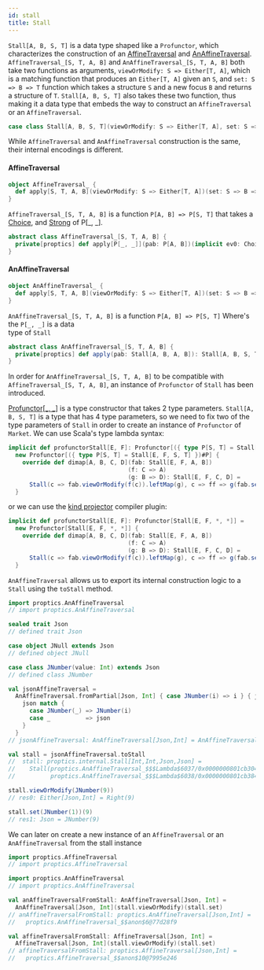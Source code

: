 ```yaml
---
id: stall
title: Stall
---
```


`Stall[A, B, S, T]` is a data type shaped like a `Profunctor`, which characterizes the construction of an <a href="/Proptics/docs/optics/affine-traversal" target="_blank">AffineTraversal</a> and <a href="/Proptics/docs/an-optics/an-affine-traversal" target="_blank">AnAffineTraversal</a>.</br>
`AffineTraversal_[S, T, A, B]` and `AnAffineTraversal_[S, T, A, B]` both take two functions as arguments, `viewOrModify: S => Either[T, A]`, which is a matching function that produces an `Either[T, A]` given an `S`,
and `set: S => B => T` function which takes a structure `S` and a new focus `B` and returns a structure of `T`.
`Stall[A, B, S, T]` also takes these two function, thus making it a data type that embeds the way to construct an `AffineTraversal` or an `AffineTraversal`.

```scala
case class Stall[A, B, S, T](viewOrModify: S => Either[T, A], set: S => B => T)
```

While `AffineTraversal` and `AnAffineTraversal` construction is the same, their internal encodings is different.


#### AffineTraversal

```scala
object AffineTraversal_ {
  def apply[S, T, A, B](viewOrModify: S => Either[T, A])(set: S => B => T): AffineTraversal_[S, T, A, B]
}
```

`AffineTraversal_[S, T, A, B]` is a function `P[A, B] => P[S, T]` that takes a <a href="/Proptics/docs/profunctors/choice" target="_blank">Choice</a>, and
 <a href="/Proptics/docs/profunctors/strong" target="_blank">Strong</a> of P[_, _].

```scala
abstract class AffineTraversal_[S, T, A, B] {
  private[proptics] def apply[P[_, _]](pab: P[A, B])(implicit ev0: Choice[P], ev1: Strong[P]): P[S, T]
}
```

#### AnAffineTraversal

```scala
object AnAffineTraversal_ {
  def apply[S, T, A, B](viewOrModify: S => Either[T, A])(set: S => B => T): AnAffineTraversal_[S, T, A, B]
}
```

`AnAffineTraversal_[S, T, A, B]` is a function `P[A, B] => P[S, T]` Where's the `P[_, _]` is a data </br> type of `Stall`

```scala
abstract class AnAffineTraversal_[S, T, A, B] {
  private[proptics] def apply(pab: Stall[A, B, A, B]): Stall[A, B, S, T]
}
```

In order for `AnAffineTraversal_[S, T, A, B]` to be compatible with `AffineTraversal_[S, T, A, B]`, an instance of `Profunctor` of `Stall` has been
introduced.

<a href="/Proptics/docs/profunctors/profunctor" target="_blank">Profunctor[_, _]</a> is a type constructor that takes 2 type parameters. `Stall[A, B, S, T]` is a type that has 4 type parameters, so we need
to fix two of the type parameters of `Stall` in order to create an instance of `Profunctor` of `Market`. We can use Scala's type lambda syntax:

```scala
implicit def profunctorStall[E, F]: Profunctor[({ type P[S, T] = Stall[E, F, S, T] })#P] =
  new Profunctor[({ type P[S, T] = Stall[E, F, S, T] })#P] {
    override def dimap[A, B, C, D](fab: Stall[E, F, A, B])
                                  (f: C => A)
                                  (g: B => D): Stall[E, F, C, D] =
      Stall(c => fab.viewOrModify(f(c)).leftMap(g), c => ff => g(fab.set(f(c))(ff)))
  }
```

or we can use the <a href="https://github.com/typelevel/kind-projector" target="_blank">kind projector</a> compiler plugin:

```scala
implicit def profunctorStall[E, F]: Profunctor[Stall[E, F, *, *]] =
  new Profunctor[Stall[E, F, *, *]] {
    override def dimap[A, B, C, D](fab: Stall[E, F, A, B])
                                  (f: C => A)
                                  (g: B => D): Stall[E, F, C, D] =
      Stall(c => fab.viewOrModify(f(c)).leftMap(g), c => ff => g(fab.set(f(c))(ff)))
  }
```

`AnAffineTraversal` allows us to export its internal construction logic to a `Stall` using the `toStall` method.

```scala
import proptics.AnAffineTraversal
// import proptics.AnAffineTraversal

sealed trait Json
// defined trait Json

case object JNull extends Json
// defined object JNull

case class JNumber(value: Int) extends Json
// defined class JNumber

val jsonAffineTraversal =
  AnAffineTraversal.fromPartial[Json, Int] { case JNumber(i) => i } { json => i =>
    json match {
      case JNumber(_) => JNumber(i)
      case _          => json
    }
  }
// jsonAffineTraversal: AnAffineTraversal[Json,Int] = AnAffineTraversal_$$anon$6@27ce826e

val stall = jsonAffineTraversal.toStall
//  stall: proptics.internal.Stall[Int,Int,Json,Json] = 
//    Stall(proptics.AnAffineTraversal_$$$Lambda$6037/0x0000000801cb3040@1adf1c6a,
//          proptics.AnAffineTraversal_$$$Lambda$6038/0x0000000801cb3840@1a9cda87)

stall.viewOrModify(JNumber(9))
// res0: Either[Json,Int] = Right(9)

stall.set(JNumber(1))(9)
// res1: Json = JNumber(9)
```

We can later on create a new instance of an `AffineTraversal` or an `AnAffineTraversal` from the stall instance

```scala
import proptics.AffineTraversal
// import proptics.AffineTraversal

import proptics.AnAffineTraversal
// import proptics.AnAffineTraversal

val anAffineTraversalFromStall: AnAffineTraversal[Json, Int] = 
  AnAffineTraversal[Json, Int](stall.viewOrModify)(stall.set)
// anAffineTraversalFromStall: proptics.AnAffineTraversal[Json,Int] = 
//   proptics.AnAffineTraversal_$$anon$6@77d28f9

val affineTraversalFromStall: AffineTraversal[Json, Int] = 
  AffineTraversal[Json, Int](stall.viewOrModify)(stall.set)
// affineTraversalFromStall: proptics.AffineTraversal[Json,Int] = 
//   proptics.AffineTraversal_$$anon$10@7995e246
```

